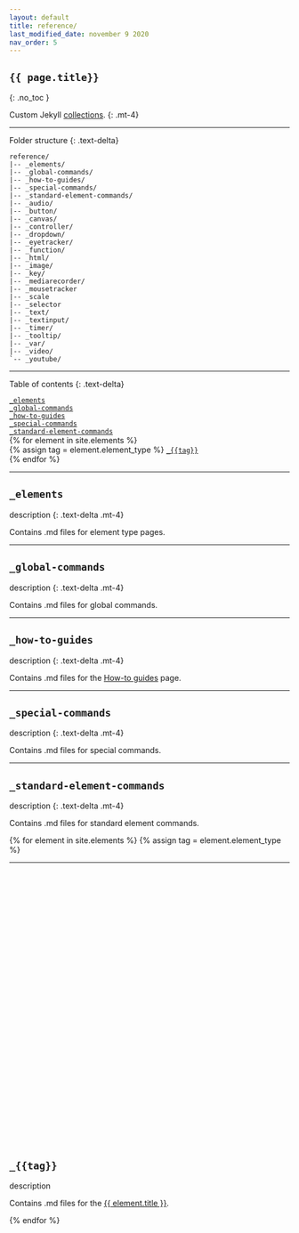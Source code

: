 ```yaml
---
layout: default
title: reference/
last_modified_date: november 9 2020
nav_order: 5
---
```


## `{{ page.title}}`
{: .no_toc }

Custom Jekyll [collections](https://jekyllrb.com/docs/step-by-step/09-collections/).
{: .mt-4}

---

Folder structure
{: .text-delta}

```treeview
reference/
|-- _elements/
|-- _global-commands/
|-- _how-to-guides/
|-- _special-commands/
|-- _standard-element-commands/
|-- _audio/
|-- _button/
|-- _canvas/
|-- _controller/
|-- _dropdown/
|-- _eyetracker/
|-- _function/
|-- _html/
|-- _image/
|-- _key/
|-- _mediarecorder/
|-- _mousetracker
|-- _scale
|-- _selector
|-- _text/
|-- _textinput/
|-- _timer/
|-- _tooltip/
|-- _var/
|-- _video/
`-- _youtube/
```

---

Table of contents
{: .text-delta}

<div class="command-table mt-2 mb-6">
  <div><a href="#_elements"><code>_elements</code></a></div>
  <div><a href="#_global-commands"><code>_global-commands</code></a></div>
  <div><a href="#_how-to-guides"><code>_how-to-guides</code></a></div>
  <div><a href="#_special-commands"><code>_special-commands</code></a></div>
  <div><a href="#_standard-element-commands"><code>_standard-element-commands</code></a></div>
  {% for element in site.elements %}
  <div>
      {% assign tag = element.element_type %}
      <a href="#_{{tag}}"><code>_{{tag}}</code></a>
  </div>
  {% endfor %}
</div>

---

## `_elements`
description
{: .text-delta .mt-4}

Contains .md files for element type pages.

---

## `_global-commands`
description
{: .text-delta .mt-4}

Contains .md files for global commands.

---

## `_how-to-guides`
description
{: .text-delta .mt-4}

Contains .md files for the [How-to guides]({{site.baseurl}}/docs/how-to-guides) page.

---

## `_special-commands`
description
{: .text-delta .mt-4}

Contains .md files for special commands.

---

## `_standard-element-commands`
description
{: .text-delta .mt-4}

Contains .md files for standard element commands.


{% for element in site.elements %}
  {% assign tag = element.element_type %}
  <hr>

  <h2 id="_{{tag}}"><a href="#_{{tag}}" class="anchor-heading" aria-labelledby="_{{tag}}"><svg viewBox="0 0 16 16" aria-hidden="true"><use xlink:href="#svg-link"></use></svg></a><code>_{{tag}}</code></h2> 

  <p class="text-delta mt-4">description</p>
  <p> Contains .md files for the <a href="{{ element.url | absolute_url}}">{{ element.title }}</a>.<p>

{% endfor %}